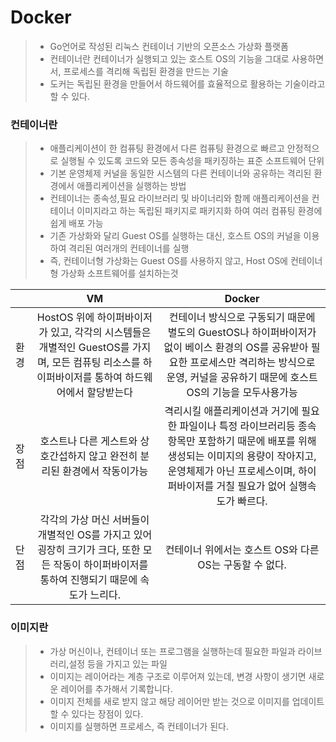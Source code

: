 # Docker

> - Go언어로 작성된 리눅스 컨테이너 기반의 오픈소스 가상화 플랫폼
> - 컨테이너란 컨테이너가 실행되고 있는 호스트 OS의 기능을 그대로 사용하면서, 프로세스를 격리해 독립된 환경을 만드는 기술
> - 도커는 독립된 환경을 만들어서 하드웨어를 효율적으로 활용하는 기술이라고 할 수 있다.


### 컨테이너란
> - 애플리케이션이 한 컴퓨팅 환경에서 다른 컴퓨팅 환경으로 빠르고 안정적으로 실행될 수 있도록 코드와 모든 종속성을 패키징하는 표준 소프트웨어 단위
> - 기본 운영체제 커널을 동일한 시스템의 다른 컨테이너와 공유하는 격리된 환경에서 애플리케이션을 실행하는 방법
> - 컨테이너는 종속성,필요 라이브러리 및 바이너리와 함께 애플리케이션을 컨테이너 이미지라고 하는 독립된 패키지로 패키지화 하여 여러 컴퓨팅 환경에 쉽게 배포 가능
> - 기존 가상화와 달리 Guest OS를 실행하는 대신, 호스트 OS의 커널을 이용하여 격리된 여러개의 컨테이너를 실행
> - 즉, 컨테이너형 가상화는 Guest OS를 사용하지 않고, Host OS에 컨테이너형 가상화 소프트웨어를 설치하는것




|       |                                             VM                                             |                                                            Docker                                                            |
|-------|:------------------------------------------------------------------------------------------:|:----------------------------------------------------------------------------------------------------------------------------:|
| 환경  	 |  HostOS 위에 하이퍼바이저가 있고, 각각의 시스템들은 개별적인 GuestOS를 가지며, 모든 컴퓨팅 리소스를 하이퍼바이저를 통하여 하드웨어에서 할당받는다   |     컨테이너 방식으로 구동되기 때문에 별도의 GuestOS나 하이퍼바이저가 없이 베이스 환경의 OS를 공유받아 필요한 프로세스만 격리하는 방식으로 운영, 커널을 공유하기 때문에 호스트 OS의 기능을 모두사용가능      |
| 장점  	 |                         호스트나 다른 게스트와 상호간섭하지 않고 완전히 분리된 환경에서 작동이가능                          | 격리시킬 애플리케이션과 거기에 필요한 파일이나 특정 라이브러리등 종속 항목만 포함하기 때문에 배포를 위해 생성되는 이미지의 용량이 작아지고, 운영체제가 아닌 프로세스이며, 하이퍼바이저를 거칠 필요가 없어 실행속도가 빠르다. |
| 단점  	 |     각각의 가상 머신 서버들이 개별적인 OS를 가지고 있어 굉장히 크기가 크다, 또한 모든 작동이 하이퍼바이저를 통하여 진행되기 때문에 속도가 느리다.     |                                              컨테이너 위에서는 호스트 OS와 다른 OS는 구동할 수 없다.                                              |


### 이미지란
> - 가상 머신이나, 컨테이너 또는 프로그램을 실행하는데 필요한 파일과 라이브러리,설정 등을 가지고 있는 파일
> - 이미지는 레이어라는 계층 구조로 이루어져 있는데, 변경 사항이 생기면 새로운 레이어를 추가해서 기록합니다.
> - 이미지 전체를 새로 받지 않고 해당 레이어만 받는 것으로 이미지를 업데이트할 수 있다는 장점이 있다.
> - 이미지를 실행하면 프로세스, 즉 컨테이너가 된다.





